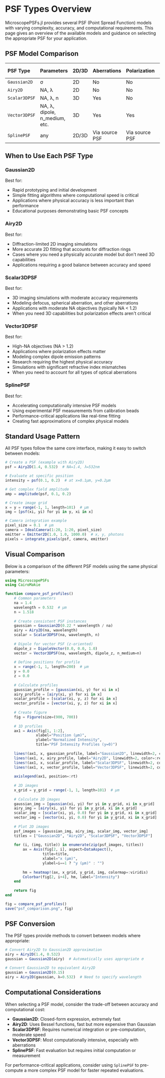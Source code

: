 # PSF Types Overview

MicroscopePSFs.jl provides several PSF (Point Spread Function) models with varying complexity, accuracy, and computational requirements. This page gives an overview of the available models and guidance on selecting the appropriate PSF for your application.

## PSF Model Comparison

| PSF Type | Parameters | 2D/3D | Aberrations | Polarization | Relative Speed |
|:---------|:------------|:-------|:------------|:--------------|:---------------|
| `Gaussian2D` | σ | 2D | No | No | Fastest |
| `Airy2D` | NA, λ | 2D | No | No | Fast |
| `Scalar3DPSF` | NA, λ, n | 3D | Yes | No | Moderate |
| `Vector3DPSF` | NA, λ, dipole, n_medium, etc. | 3D | Yes | Yes | Slowest |
| `SplinePSF` | any | 2D/3D | Via source PSF | Via source PSF | Fast evaluation |

## When to Use Each PSF Type

### Gaussian2D

Best for:
- Rapid prototyping and initial development
- Simple fitting algorithms where computational speed is critical
- Applications where physical accuracy is less important than performance
- Educational purposes demonstrating basic PSF concepts

### Airy2D

Best for:
- Diffraction-limited 2D imaging simulations
- More accurate 2D fitting that accounts for diffraction rings
- Cases where you need a physically accurate model but don't need 3D capabilities
- Applications requiring a good balance between accuracy and speed

### Scalar3DPSF

Best for:
- 3D imaging simulations with moderate accuracy requirements
- Modeling defocus, spherical aberration, and other aberrations
- Applications with moderate NA objectives (typically NA < 1.2)
- When you need 3D capabilities but polarization effects aren't critical

### Vector3DPSF

Best for:
- High-NA objectives (NA > 1.2)
- Applications where polarization effects matter
- Modeling complex dipole emission patterns
- Research requiring the highest physical accuracy
- Simulations with significant refractive index mismatches
- When you need to account for all types of optical aberrations

### SplinePSF

Best for:
- Accelerating computationally intensive PSF models
- Using experimental PSF measurements from calibration beads
- Performance-critical applications like real-time fitting
- Creating fast approximations of complex physical models

## Standard Usage Pattern

All PSF types follow the same core interface, making it easy to switch between models:

```julia
# Create a PSF (example with Airy2D)
psf = Airy2D(1.4, 0.532)  # NA=1.4, λ=532nm

# Evaluate at specific position
intensity = psf(0.1, 0.2)  # at x=0.1μm, y=0.2μm

# Get complex field amplitude
amp = amplitude(psf, 0.1, 0.2)

# Create image grid
x = y = range(-1, 1, length=101)  # μm
img = [psf(xi, yi) for yi in y, xi in x]

# Camera integration example
pixel_size = 0.1  # μm
camera = IdealCamera(1:20, 1:20, pixel_size)
emitter = Emitter2D(1.0, 1.0, 1000.0)  # x, y, photons
pixels = integrate_pixels(psf, camera, emitter)
```

## Visual Comparison

Below is a comparison of the different PSF models using the same physical parameters:

```julia
using MicroscopePSFs
using CairoMakie

function compare_psf_profiles()
    # Common parameters
    na = 1.4
    wavelength = 0.532  # μm
    n = 1.518
    
    # Create consistent PSF instances
    gaussian = Gaussian2D(0.22 * wavelength / na)
    airy = Airy2D(na, wavelength)
    scalar = Scalar3DPSF(na, wavelength, n)
    
    # Dipole for vector PSF (z-oriented)
    dipole_z = DipoleVector(0.0, 0.0, 1.0)
    vector = Vector3DPSF(na, wavelength, dipole_z, n_medium=n)
    
    # Define positions for profile
    x = range(-1, 1, length=200)  # μm
    y = 0.0
    z = 0.0
    
    # Calculate profiles
    gaussian_profile = [gaussian(xi, y) for xi in x]
    airy_profile = [airy(xi, y) for xi in x]
    scalar_profile = [scalar(xi, y, z) for xi in x]
    vector_profile = [vector(xi, y, z) for xi in x]
    
    # Create figure
    fig = Figure(size=(900, 700))
    
    # 1D profiles
    ax1 = Axis(fig[1, 1:2], 
              xlabel="Position (μm)", 
              ylabel="Normalized Intensity",
              title="PSF Intensity Profiles (y=0)")
    
    lines!(ax1, x, gaussian_profile, label="Gaussian2D", linewidth=2, color=:blue)
    lines!(ax1, x, airy_profile, label="Airy2D", linewidth=2, color=:red)
    lines!(ax1, x, scalar_profile, label="Scalar3DPSF", linewidth=2, color=:green)
    lines!(ax1, x, vector_profile, label="Vector3DPSF", linewidth=2, color=:purple)
    
    axislegend(ax1, position=:rt)
    
    # 2D images
    x_grid = y_grid = range(-1, 1, length=101)  # μm
    
    # Calculate 2D images
    gaussian_img = [gaussian(xi, yi) for yi in y_grid, xi in x_grid]
    airy_img = [airy(xi, yi) for yi in y_grid, xi in x_grid]
    scalar_img = [scalar(xi, yi, 0.0) for yi in y_grid, xi in x_grid]
    vector_img = [vector(xi, yi, 0.0) for yi in y_grid, xi in x_grid]
    
    # Plot 2D images
    psf_images = [gaussian_img, airy_img, scalar_img, vector_img]
    titles = ["Gaussian2D", "Airy2D", "Scalar3DPSF", "Vector3DPSF"]
    
    for (i, (img, title)) in enumerate(zip(psf_images, titles))
        ax = Axis(fig[2, i], aspect=DataAspect(), 
                 title=title,
                 xlabel="x (μm)", 
                 ylabel=i==1 ? "y (μm)" : "")
        
        hm = heatmap!(ax, x_grid, y_grid, img, colormap=:viridis)
        Colorbar(fig[2, i+4], hm, label="Intensity")
    end
    
    return fig
end

fig = compare_psf_profiles()
save("psf_comparison.png", fig)
```

## PSF Conversion

The PSF types provide methods to convert between models where appropriate:

```julia
# Convert Airy2D to Gaussian2D approximation
airy = Airy2D(1.4, 0.532)
gaussian = Gaussian2D(airy)  # Automatically uses appropriate σ

# Convert Gaussian2D to equivalent Airy2D
gaussian = Gaussian2D(0.15)
airy = Airy2D(gaussian, λ=0.532)  # Need to specify wavelength
```

## Computational Considerations

When selecting a PSF model, consider the trade-off between accuracy and computational cost:

- **Gaussian2D**: Closed-form expression, extremely fast
- **Airy2D**: Uses Bessel functions, fast but more expensive than Gaussian
- **Scalar3DPSF**: Requires numerical integration or pre-computation, moderate speed
- **Vector3DPSF**: Most computationally intensive, especially with aberrations
- **SplinePSF**: Fast evaluation but requires initial computation or measurement

For performance-critical applications, consider using `SplinePSF` to pre-compute a more complex PSF model for faster repeated evaluations.